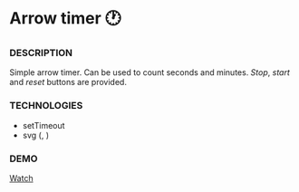 # Arrow timer :clock1:

### DESCRIPTION
Simple arrow timer. Can be used to count seconds and minutes. *Stop*, *start* and *reset* buttons are provided.

### TECHNOLOGIES
- setTimeout
- svg (<line>, <circle>)

### DEMO
[Watch](https://deborodina.github.io/arrow-timer/)
